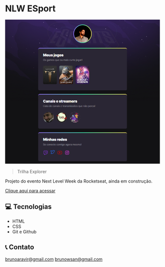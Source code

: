 # NLW ESport

![preview](./.github/preview.png)

> Trilha Explorer

Projeto do evento Next Level Week da Rocketseat, ainda em construção.

[Clique aqui para acessar](https://nistarin.github.io/ESport/)

## 💻 Tecnologias

- HTML
- CSS
- Git e Github

## 📞 Contato

brunoaravir@gmail.com
brunowsan@gmail.com
